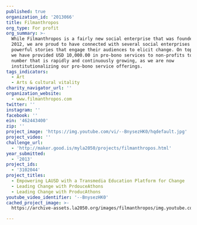 ```yaml
---
published: true
organization_id: '2013066'
title: Filmanthropos
org_type: For profit
org_summary: >-
  While Filmanthropos is a fairly new social enterprise that was founded in Q4
  2012, we are proud to have connected with several social enterprises to create
  powerful stories that engage their audiences to elicit change. On top of this,
  we have provided USD 10,000.00 in pro-bono services to non-profits to date - a
  number that is rapidly and continuously growing, as we are now
  institutionalizing our pro-bono service offerings.
tags_indicators:
  - Art
  - Arts & cultural vitality
charity_navigator_url: ''
organization_website:
  - www.filmanthropos.com
twitter: ''
instagram: ''
facebook: ''
ein: '462443400'
zip: ''
project_image: 'https://img.youtube.com/vi/--BnysezHK0/hqdefault.jpg'
project_video: ''
challenge_url:
  - 'http://maker.good.is/myla2050/projects/filmanthropos.html'
year_submitted:
  - '2013'
project_ids:
  - '3102044'
project_titles:
  - Empowering LAUSD with a Transmedia Education Platform for Change
  - Leading Change with PrdouceAthons
  - Leading Change with ProducAthons
youtube_video_identifier: '--BnysezHK0'
cached_project_image: >-
  https://archive-assets.la2050.org/images/filmanthropos/img.youtube.com/vi/--BnysezHK0/hqdefault.jpg

---
```

